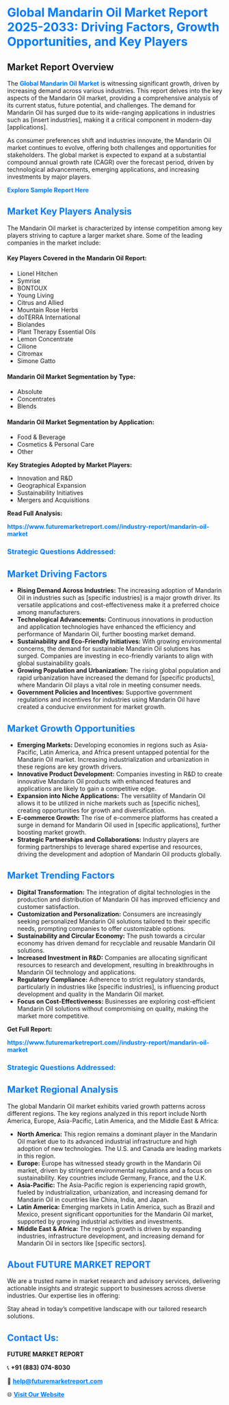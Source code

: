 <h1 style="color: #007BFF;">Global Mandarin Oil Market Report 2025-2033: Driving Factors, Growth Opportunities, and Key Players</h1>

<section id="overview">
<h2>Market Report Overview</h2>
<p>The <a href="https://www.futuremarketreport.com//industry-report/mandarin-oil-market" style="color: #007BFF; text-decoration: none;"><strong>Global Mandarin Oil Market</strong></a> is witnessing significant growth, driven by increasing demand across various industries. This report delves into the key aspects of the Mandarin Oil market, providing a comprehensive analysis of its current status, future potential, and challenges. The demand for Mandarin Oil has surged due to its wide-ranging applications in industries such as [insert industries], making it a critical component in modern-day [applications].</p>
<p>As consumer preferences shift and industries innovate, the Mandarin Oil market continues to evolve, offering both challenges and opportunities for stakeholders. The global market is expected to expand at a substantial compound annual growth rate (CAGR) over the forecast period, driven by technological advancements, emerging applications, and increasing investments by major players.</p>
</section>

<section id="overview">
<p><a href="https://www.futuremarketreport.com//request-sample/reportId=61849" style="color: #007BFF; text-decoration: none;"><strong>Explore Sample Report Here</strong></a></p>
</section>

<section id="key-players">
<h2 style="color: #007BFF;">Market Key Players Analysis</h2>
<p>The Mandarin Oil market is characterized by intense competition among key players striving to capture a larger market share. Some of the leading companies in the market include:</p>
<h4>Key Players Covered in the Mandarin Oil Report:</h4>
<ul><li>Lionel Hitchen</li><li>Symrise</li><li>BONTOUX</li><li>Young Living</li><li>Citrus and Allied</li><li>Mountain Rose Herbs</li><li>doTERRA International</li><li>Biolandes</li><li>Plant Therapy Essential Oils</li><li>Lemon Concentrate</li><li>Cilione</li><li>Citromax</li><li>Simone Gatto</li></ul>
<h4>Mandarin Oil Market Segmentation by Type:</h4>
<ul><li>Absolute</li><li>Concentrates</li><li>Blends</li></ul>

<h4>Mandarin Oil Market Segmentation by Application:</h4>
<ul><li>Food &amp; Beverage</li><li>Cosmetics &amp; Personal Care</li><li>Other</li></ul>
<p><strong>Key Strategies Adopted by Market Players:</strong></p>
<ul>
<li>Innovation and R&D</li>
<li>Geographical Expansion</li>
<li>Sustainability Initiatives</li>
<li>Mergers and Acquisitions</li>
</ul>
</section>

<section>
<p><strong>Read Full Analysis: </strong></p><a href="https://www.futuremarketreport.com//industry-report/mandarin-oil-market" style="color: #007BFF; text-decoration: none;"><strong>https://www.futuremarketreport.com//industry-report/mandarin-oil-market</strong></a>
<h3 style="color: #007BFF;">Strategic Questions Addressed:</h3>
</section>

<section id="driving-factors">
<h2 style="color: #007BFF;">Market Driving Factors</h2>
<ul>
<li><strong>Rising Demand Across Industries:</strong> The increasing adoption of Mandarin Oil in industries such as [specific industries] is a major growth driver. Its versatile applications and cost-effectiveness make it a preferred choice among manufacturers.</li>
<li><strong>Technological Advancements:</strong> Continuous innovations in production and application technologies have enhanced the efficiency and performance of Mandarin Oil, further boosting market demand.</li>
<li><strong>Sustainability and Eco-Friendly Initiatives:</strong> With growing environmental concerns, the demand for sustainable Mandarin Oil solutions has surged. Companies are investing in eco-friendly variants to align with global sustainability goals.</li>
<li><strong>Growing Population and Urbanization:</strong> The rising global population and rapid urbanization have increased the demand for [specific products], where Mandarin Oil plays a vital role in meeting consumer needs.</li>
<li><strong>Government Policies and Incentives:</strong> Supportive government regulations and incentives for industries using Mandarin Oil have created a conducive environment for market growth.</li>
</ul>
</section>

<section id="growth-opportunities">
<h2 style="color: #007BFF;">Market Growth Opportunities</h2>
<ul>
<li><strong>Emerging Markets:</strong> Developing economies in regions such as Asia-Pacific, Latin America, and Africa present untapped potential for the Mandarin Oil market. Increasing industrialization and urbanization in these regions are key growth drivers.</li>
<li><strong>Innovative Product Development:</strong> Companies investing in R&D to create innovative Mandarin Oil products with enhanced features and applications are likely to gain a competitive edge.</li>
<li><strong>Expansion into Niche Applications:</strong> The versatility of Mandarin Oil allows it to be utilized in niche markets such as [specific niches], creating opportunities for growth and diversification.</li>
<li><strong>E-commerce Growth:</strong> The rise of e-commerce platforms has created a surge in demand for Mandarin Oil used in [specific applications], further boosting market growth.</li>
<li><strong>Strategic Partnerships and Collaborations:</strong> Industry players are forming partnerships to leverage shared expertise and resources, driving the development and adoption of Mandarin Oil products globally.</li>
</ul>
</section>

<section id="trending-factors">
<h2 style="color: #007BFF;">Market Trending Factors</h2>
<ul>
<li><strong>Digital Transformation:</strong> The integration of digital technologies in the production and distribution of Mandarin Oil has improved efficiency and customer satisfaction.</li>
<li><strong>Customization and Personalization:</strong> Consumers are increasingly seeking personalized Mandarin Oil solutions tailored to their specific needs, prompting companies to offer customizable options.</li>
<li><strong>Sustainability and Circular Economy:</strong> The push towards a circular economy has driven demand for recyclable and reusable Mandarin Oil solutions.</li>
<li><strong>Increased Investment in R&D:</strong> Companies are allocating significant resources to research and development, resulting in breakthroughs in Mandarin Oil technology and applications.</li>
<li><strong>Regulatory Compliance:</strong> Adherence to strict regulatory standards, particularly in industries like [specific industries], is influencing product development and quality in the Mandarin Oil market.</li>
<li><strong>Focus on Cost-Effectiveness:</strong> Businesses are exploring cost-efficient Mandarin Oil solutions without compromising on quality, making the market more competitive.</li>
</ul>
</section>

<section>
<p><strong>Get Full Report: </strong></p><a href="https://www.futuremarketreport.com//industry-report/mandarin-oil-market" style="color: #007BFF; text-decoration: none;"><strong>https://www.futuremarketreport.com//industry-report/mandarin-oil-market</strong></a>
<h3 style="color: #007BFF;">Strategic Questions Addressed:</h3>
</section>


<section id="regional-analysis">
<h2 style="color: #007BFF;">Market Regional Analysis</h2>
<p>The global Mandarin Oil market exhibits varied growth patterns across different regions. The key regions analyzed in this report include North America, Europe, Asia-Pacific, Latin America, and the Middle East & Africa:</p>
<ul>
<li><strong>North America:</strong> This region remains a dominant player in the Mandarin Oil market due to its advanced industrial infrastructure and high adoption of new technologies. The U.S. and Canada are leading markets in this region.</li>
<li><strong>Europe:</strong> Europe has witnessed steady growth in the Mandarin Oil market, driven by stringent environmental regulations and a focus on sustainability. Key countries include Germany, France, and the U.K.</li>
<li><strong>Asia-Pacific:</strong> The Asia-Pacific region is experiencing rapid growth, fueled by industrialization, urbanization, and increasing demand for Mandarin Oil in countries like China, India, and Japan.</li>
<li><strong>Latin America:</strong> Emerging markets in Latin America, such as Brazil and Mexico, present significant opportunities for the Mandarin Oil market, supported by growing industrial activities and investments.</li>
<li><strong>Middle East & Africa:</strong> The region’s growth is driven by expanding industries, infrastructure development, and increasing demand for Mandarin Oil in sectors like [specific sectors].</li>
</ul>
</section>

<footer>
<h2 style="color: #007BFF;">About FUTURE MARKET REPORT</h2>
<p>We are a trusted name in market research and advisory services, delivering actionable insights and strategic support to businesses across diverse industries. Our expertise lies in offering:</p>

<p>Stay ahead in today’s competitive landscape with our tailored research solutions.</p>

<h2 style="color: #007BFF;">Contact Us:</h2>
<p><strong>FUTURE MARKET REPORT</strong></p>
<p>📞 <strong>+91 (883) 074-8030</strong></p>
<p>📧 <strong><a href="mailto:help@futuremarketreport.com" style="color: #007BFF;">help@futuremarketreport.com</a></strong></p>
<p>🌐 <strong><a href="https://www.futuremarketreport.com/" style="color: #007BFF;">Visit Our Website</a></strong></p>
</footer>